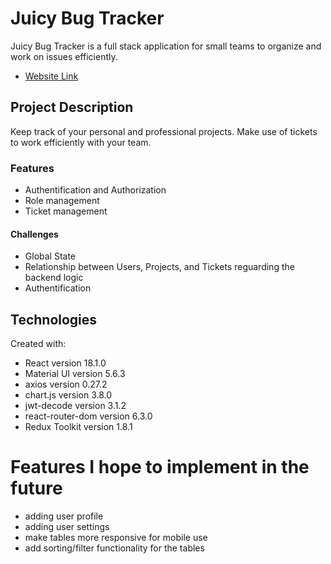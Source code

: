 # Juicy Bug Tracker

Juicy Bug Tracker is a full stack application for 
small teams to organize and work on issues efficiently.

- [Website Link](www.juicybugtracker.com)

## Project Description

Keep track of your personal and professional projects.
Make use of tickets to work efficiently with your team.

### Features

- Authentification and Authorization
- Role management
- Ticket management

#### Challenges

- Global State
- Relationship between Users, Projects, and Tickets reguarding the backend logic
- Authentification

## Technologies

Created with:

- React version 18.1.0
- Material UI version 5.6.3
- axios version 0.27.2
- chart.js version 3.8.0
- jwt-decode version 3.1.2
- react-router-dom version 6.3.0
- Redux Toolkit version 1.8.1

# Features I hope to implement in the future

- adding user profile
- adding user settings
- make tables more responsive for mobile use
- add sorting/filter functionality for the tables
